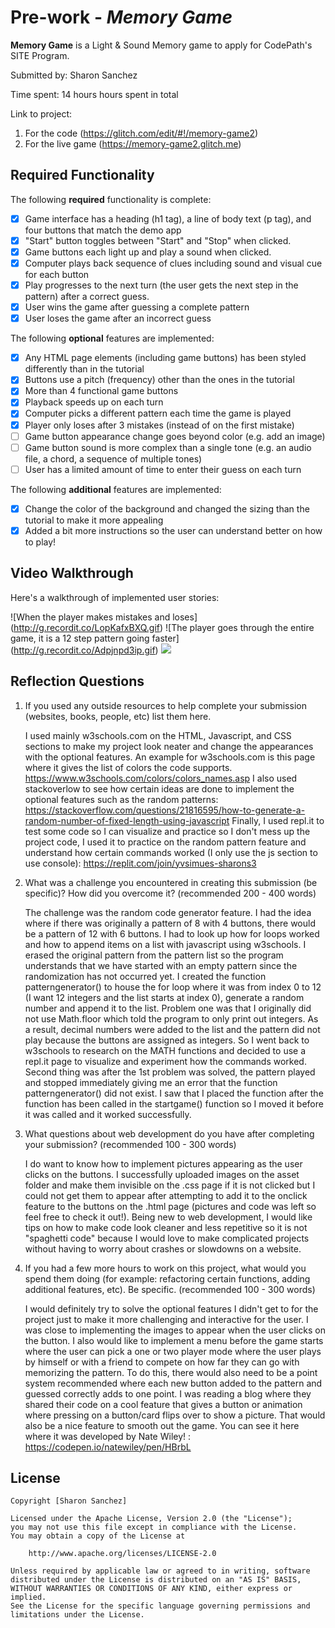 # Pre-work - _Memory Game_

**Memory Game** is a Light & Sound Memory game to apply for CodePath's SITE Program.

Submitted by: Sharon Sanchez

Time spent: 14 hours hours spent in total

Link to project: 
1. For the code (https://glitch.com/edit/#!/memory-game2)
2. For the live game (https://memory-game2.glitch.me) 

## Required Functionality

The following **required** functionality is complete:

- [x] Game interface has a heading (h1 tag), a line of body text (p tag), and four buttons that match the demo app
- [x] "Start" button toggles between "Start" and "Stop" when clicked.
- [x] Game buttons each light up and play a sound when clicked.
- [x] Computer plays back sequence of clues including sound and visual cue for each button
- [x] Play progresses to the next turn (the user gets the next step in the pattern) after a correct guess.
- [x] User wins the game after guessing a complete pattern
- [x] User loses the game after an incorrect guess

The following **optional** features are implemented:

- [x] Any HTML page elements (including game buttons) has been styled differently than in the tutorial
- [x] Buttons use a pitch (frequency) other than the ones in the tutorial
- [x] More than 4 functional game buttons
- [x] Playback speeds up on each turn
- [x] Computer picks a different pattern each time the game is played
- [x] Player only loses after 3 mistakes (instead of on the first mistake)
- [ ] Game button appearance change goes beyond color (e.g. add an image)
- [ ] Game button sound is more complex than a single tone (e.g. an audio file, a chord, a sequence of multiple tones)
- [ ] User has a limited amount of time to enter their guess on each turn

The following **additional** features are implemented:

- [x] Change the color of the background and changed the sizing than the tutorial to make it more appealing
- [x] Added a bit more instructions so the user can understand better on how to play!

## Video Walkthrough

Here's a walkthrough of implemented user stories:

![When the player makes mistakes and loses] (http://g.recordit.co/LopKafxBXQ.gif)
![The player goes through the entire game, it is a 12 step pattern going faster] (http://g.recordit.co/Adpjnpd3ip.gif)
![](http://g.recordit.co/Adpjnpd3ip.gif)

## Reflection Questions

1. If you used any outside resources to help complete your submission (websites, books, people, etc) list them here.
   
   I used mainly w3schools.com on the HTML, Javascript, and CSS sections to make my project look neater and change the appearances
   with the optional features. An example for w3schools.com is this page where it gives the list of colors the code supports. 
   https://www.w3schools.com/colors/colors_names.asp
   I also used stackoverlow to see how certain ideas are done to implement the optional features such as the random patterns:
   https://stackoverflow.com/questions/21816595/how-to-generate-a-random-number-of-fixed-length-using-javascript
   Finally, I used repl.it to test some code so I can visualize and practice so I don't mess up the project code, I used it to 
   practice on the random pattern feature and understand how certain commands worked (I only use the js section to use console):
   https://replit.com/join/yvsimues-sharons3

2. What was a challenge you encountered in creating this submission (be specific)? How did you overcome it? (recommended 200 - 400 words)
   
   The challenge was the random code generator feature. I had the idea where if there was originally a pattern of 8 with 4 buttons, there would be a pattern of 12
   with 6 buttons. I had to look up how for loops worked and how to append items on a list with javascript using w3schools. I erased the original pattern from the pattern list so the program understands 
   that we have started with an empty pattern since the randomization has not occurred yet. I created the function patterngenerator() to house the for loop where it was from index 0 to 12 (I want 12 integers and the list starts at index 0), 
   generate a random number and append it to the list. Problem one was that I originally did not use Math.floor which told the program to only print out integers. As a result, decimal numbers were added to the list and the pattern did not play 
   because the buttons are assigned as integers. So I went back to w3schools to research on the MATH functions and decided to use a repl.it page to visualize and experiment how the commands worked. 
   Second thing was after the 1st problem was solved, the pattern played and stopped immediately giving me an error that the function patterngenerator() did not exist. I saw that I placed the function after the function
   has been called in the startgame() function so I moved it before it was called and it worked successfully. 
   
3. What questions about web development do you have after completing your submission? (recommended 100 - 300 words)

   I do want to know how to implement pictures appearing as the user clicks on the buttons. I successfully uploaded images on the asset folder and make them invisible on the .css page
   if it is not clicked but I could not get them to appear after attempting to add it to the onclick feature to the buttons on the .html page (pictures and code was left so feel free to check it out!).
    Being new to web development, I would like tips on how to make code look cleaner and less repetitive so it is not "spaghetti code" because I would love to make complicated projects without having to worry about crashes or slowdowns on a website. 

4. If you had a few more hours to work on this project, what would you spend them doing (for example: refactoring certain functions, adding additional features, etc). Be specific. (recommended 100 - 300 words)
   
   I would definitely try to solve the optional features I didn't get to for the project just to make it more challenging and interactive for the user. I was
   close to implementing the images to appear when the user clicks on the button. I also would like to implement a menu before the game starts where the user can pick a 
   one or two player mode where the user plays by himself or with a friend to compete on how far they can go with memorizing the pattern. To do this, there would also need to 
   be a point system  recommended where each new button added to the pattern and guessed correctly adds to one point. I was reading a blog where they shared their code on a cool feature that gives
   a button or animation where pressing on a button/card flips over to show a picture. That would also be a nice feature to smooth out the game. You can see it here where it was developed by Nate Wiley! : https://codepen.io/natewiley/pen/HBrbL
    

## License

    Copyright [Sharon Sanchez]

    Licensed under the Apache License, Version 2.0 (the "License");
    you may not use this file except in compliance with the License.
    You may obtain a copy of the License at

        http://www.apache.org/licenses/LICENSE-2.0

    Unless required by applicable law or agreed to in writing, software
    distributed under the License is distributed on an "AS IS" BASIS,
    WITHOUT WARRANTIES OR CONDITIONS OF ANY KIND, either express or implied.
    See the License for the specific language governing permissions and
    limitations under the License.
